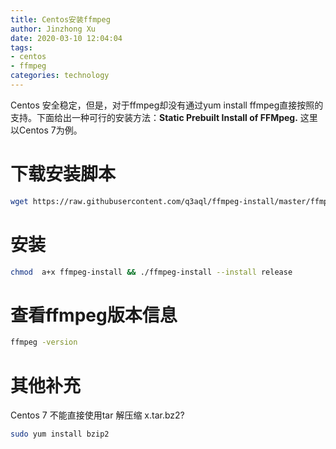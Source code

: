 ```yaml
---
title: Centos安装ffmpeg
author: Jinzhong Xu 
date: 2020-03-10 12:04:04
tags:
- centos
- ffmpeg
categories: technology
---
```


Centos 安全稳定，但是，对于ffmpeg却没有通过yum install ffmpeg直接按照的支持。下面给出一种可行的安装方法：**Static Prebuilt Install of FFMpeg.** 这里以Centos 7为例。

<!--more-->

# 下载安装脚本

```bash
wget https://raw.githubusercontent.com/q3aql/ffmpeg-install/master/ffmpeg-install
```

# 安装

```bash
chmod  a+x ffmpeg-install && ./ffmpeg-install --install release
```

# 查看ffmpeg版本信息

```bash
ffmpeg -version
```

# 其他补充

Centos 7 不能直接使用tar 解压缩 x.tar.bz2?

```bash
sudo yum install bzip2
```

